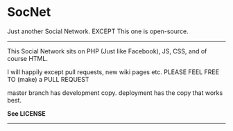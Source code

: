 # SocNet
Just another Social Network. EXCEPT This one is open-source.
<hr/>
This Social Network sits on PHP (Just like Facebook), JS, CSS, and of course HTML.

I will happily except pull requests, new wiki pages etc. 
PLEASE FEEL FREE TO (make) a PULL REQUEST

master branch has development copy. deployment has the copy that works best.

<b>See LICENSE</b>
<hr/>
